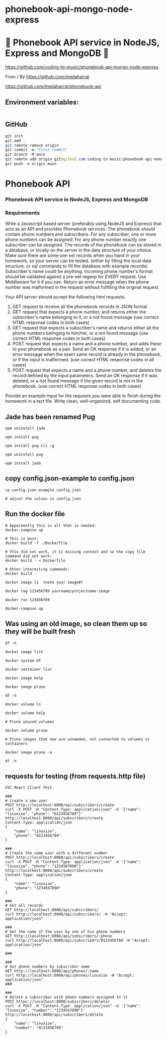 # phonebook-api-mongo-node-express

# 🚀 Phonebook API service in NodeJS, Express and MongoDB 🚀

https://github.com/coding-to-music/phonebook-api-mongo-node-express

From / By https://github.com/medaharrat

https://github.com/medaharrat/phonebook-api

## Environment variables:

```java

```

## GitHub

```java
git init
git add .
git remote remove origin
git commit -m "first commit"
git branch -M main
git remote add origin git@github.com:coding-to-music/phonebook-api-mongo-node-express.git
git push -u origin main
```

# Phonebook API

### Phonebook API service in NodeJS, Express and MongoDB

### Requirements

Write a Javascript based server (preferably using NodeJS and Express) that acts as an API and provides Phonebook services.
The phonebook should contain phone numbers and subscribers.
For any subscriber, one or more phone numbers can be assigned.
For any phone number exactly one subscriber can be assigned.
The records of the phonebook can be stored in a database, or locally on the server in the data structure of your choice.
Make sure there are some pre-set records when you hand in your homework, so your server can be tested. (either by filling the local data structure, or sql commands to fill the database with example records)
Subscriber's name could be anything.
Incoming phone number's format should be validated against a pre-set regexp for EVERY request. Use Middleware for it if you can. Return an error message when the phone number was malformed in the request without fulfilling the original request.

Your API server should accept the following html requests:

1. GET request to receive all the phonebook records in JSON format
2. GET request that expects a phone number, and returns either the subscriber's name belonging to it, or a not found message (use correct HTML response codes in both cases)
3. GET request that expects a subscriber's name and returns either all the phone numbers belinging to him/her, or a not found message (use correct HTML response codes in both cases)
4. POST request that expects a name and a phone number, and adds these to your phonebook as a pair. Send an OK response if it is added, or an error message when the exact same record is already in the phonebook, or if the input is malformed. (use correct HTML response codes in all cases)
5. POST request that expects a name and a phone number, and deletes the record defined by the input parameters. Send an OK response if it was deleted, or a not found message if the given record is not in the phonebook. (use correct HTML response codes in both cases)

Provide an example input for the requests you were able to finish during the homework in a text file.
Write clean, well-organized, self documenting code.

## Jade has been renamed Pug

```
npm uninstall jade

npm install pug

npm install pug-cli -g

npm uninstall pug

npm install jade
```

## copy config.json-example to config.json

```
cp config.json-example config.json

# adjust the values in config.json
```

## Run the docker file

```
# Appareently this is all that is needed:
docker-compose up

# This is best:
docker build -f ./Dockerfile .

# This did not work, it is missing context and so the copy file command did not work:
docker build - < Dockerfile

# Other interesting commands:
docker build .

docker image ls  (note your image#)

docker tag 123456789 yourname/projectname-image

docker run 123456789

docker-compose up
```

## Was using an old image, so clean them up so they will be built fresh

```
df -h

docker image list

docker system df

docker container list

docker image help

docker image prune

df -h

docker volume ls

docker volume help

# Prune unused volumes

docker volume prune

# Prune images that now are unneeded, not connected to volumes or containers

docker image prune -a

df -h
```

## requests for testing (from requests.http file)

```
VSC React Client Test

###
# Create a new user
POST http://localhost:8000/api/subscribers/create
curl -X POST -H "Content-Type: application/json" -d '{"name": "linuxize", "phone": "0123456789"}' http://localhost:8000/api/subscribers/create
Content-Type: application/json
{
    "name": "linuxize",
    "phone": "0123456789"
}

###
# Create the same user with a different number
POST http://localhost:8000/api/subscribers/create
curl -X POST -H "Content-Type: application/json" -d '{"name": "linuxize", "phone": "1234567890"}' http://localhost:8000/api/subscribers/create
Content-Type: application/json
{
    "name": "linuxize",
    "phone": "1234567890"
}

###
# Get all records
GET http://localhost:8000/api/subscribers/
curl http://localhost:8000/api/subscribers/ -H "Accept: application/json"

###
# Get the name of the user by one of his phone numbers
GET http://localhost:8000/api/subscribers/:phone
curl http://localhost:8000/api/subscribers/0123456789 -H "Accept: application/json"

###

###
# Get phone numbers by subscriber name
GET http://localhost:8000/api/phones/:name
curl http://localhost:8000/api/phones/linuxize -H "Accept: application/json"
###

###
# Delete a subscriber with phone numbers assigned to it
POST https://localhost:8000/subscribers/delete/
curl -X POST -H "Content-Type: application/json" -d '{"name": "linuxize", "number": "1234567890"}' http://localhost:8000/api/subscribers/delete
{
    "name": "linuxize",
    "number": "0123456789"
}
```
